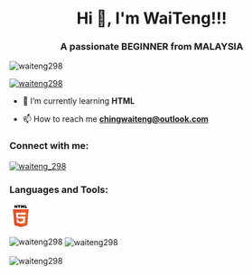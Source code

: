 <h1 align="center">Hi 👋, I'm WaiTeng!!!</h1>
<h3 align="center">A passionate BEGINNER from MALAYSIA</h3>

<p align="left"> <img src="https://komarev.com/ghpvc/?username=waiteng298&label=Profile%20views&color=0e75b6&style=flat" alt="waiteng298" /> </p>

<p align="left"> <a href="https://github.com/ryo-ma/github-profile-trophy"><img src="https://github-profile-trophy.vercel.app/?username=waiteng298" alt="waiteng298" /></a> </p>

- 🌱 I’m currently learning **HTML**

- 📫 How to reach me **chingwaiteng@outlook.com**

<h3 align="left">Connect with me:</h3>
<p align="left">
<a href="https://instagram.com/waiteng_298" target="blank"><img align="center" src="https://raw.githubusercontent.com/rahuldkjain/github-profile-readme-generator/master/src/images/icons/Social/instagram.svg" alt="waiteng_298" height="30" width="40" /></a>
</p>

<h3 align="left">Languages and Tools:</h3>
<p align="left"> <a href="https://www.w3.org/html/" target="_blank" rel="noreferrer"> <img src="https://raw.githubusercontent.com/devicons/devicon/master/icons/html5/html5-original-wordmark.svg" alt="html5" width="40" height="40"/> </a> </p>

<p><img align="left" src="https://github-readme-stats.vercel.app/api/top-langs?username=waiteng298&show_icons=true&locale=en&layout=compact" alt="waiteng298" /></p>

<p>&nbsp;<img align="center" src="https://github-readme-stats.vercel.app/api?username=waiteng298&show_icons=true&locale=en" alt="waiteng298" /></p>

<p><img align="center" src="https://github-readme-streak-stats.herokuapp.com/?user=waiteng298&" alt="waiteng298" /></p>
